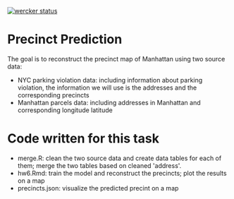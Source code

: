 [![wercker status](https://app.wercker.com/status/906cdad4dcf8520707216d49f4441a4d/s/master "wercker status")](https://app.wercker.com/project/byKey/906cdad4dcf8520707216d49f4441a4d)
# Precinct Prediction
The goal is to reconstruct the precinct map of Manhattan using two source data:
- NYC parking violation data: including information about parking violation, the information we will use is the addresses and the corresponding precincts
- Manhattan parcels data: including addresses in Manhattan and corresponding longitude latitude

# Code written for this task
- merge.R: clean the two source data and create data tables for each of them; merge the two tables based on cleaned 'address'.
- hw6.Rmd: train the model and reconstruct the precincts; plot the results on a map
- precincts.json: visualize the predicted precint on a map
